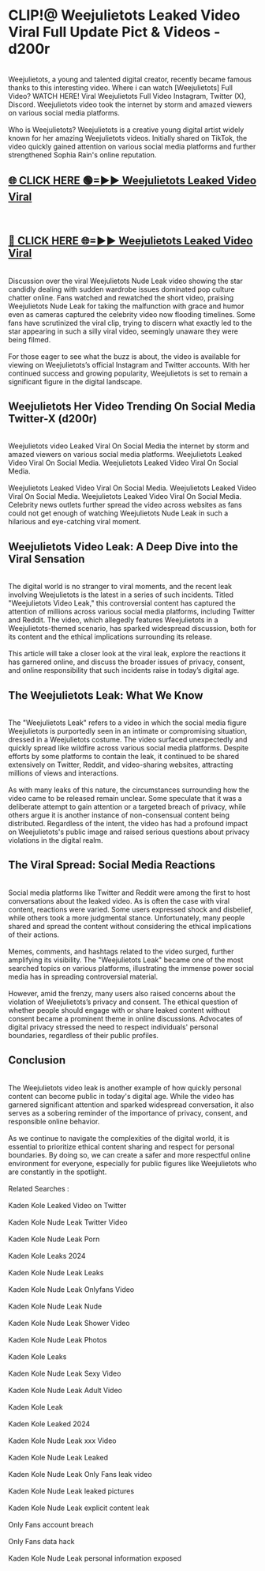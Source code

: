 # CLIP!@ Weejulietots Leaked Video Viral Full Update Pict & Videos - d200r
<br>
Weejulietots, a young and talented digital creator, recently became famous thanks to this interesting video. Where i can watch [Weejulietots] Full Video? WATCH HERE! Viral Weejulietots Full Video Instagram, Twitter (X), Discord. Weejulietots video took the internet by storm and amazed viewers on various social media platforms.
<br><br>
Who is Weejulietots? Weejulietots is a creative young digital artist widely known for her amazing Weejulietots videos. Initially shared on TikTok, the video quickly gained attention on various social media platforms and further strengthened Sophia Rain's online reputation.
<br>
<h2><a href="https://bestclip.site?title=Weejulietots">🌐 CLICK HERE 🟢=►► Weejulietots Leaked Video Viral</a></h2>
<br>
<h2><a href="https://bestclip.site?title=Weejulietots">🔴 CLICK HERE 🌐=►► Weejulietots Leaked Video Viral</a></h2>
<br>
Discussion over the viral Weejulietots Nude Leak video showing the star candidly dealing with sudden wardrobe issues dominated pop culture chatter online. Fans watched and rewatched the short video, praising Weejulietots Nude Leak for taking the malfunction with grace and humor even as cameras captured the celebrity video now flooding timelines. Some fans have scrutinized the viral clip, trying to discern what exactly led to the star appearing in such a silly viral video, seemingly unaware they were being filmed.
<br><br>
For those eager to see what the buzz is about, the video is available for viewing on Weejulietots’s official Instagram and Twitter accounts. With her continued success and growing popularity, Weejulietots is set to remain a significant figure in the digital landscape.
<br>
<h2>Weejulietots Her Video Trending On Social Media Twitter-X (d200r)</h2>
<br>
Weejulietots video Leaked Viral On Social Media the internet by storm and amazed viewers on various social media platforms. Weejulietots Leaked Video Viral On Social Media. Weejulietots Leaked Video Viral On Social Media.
<br><br>
Weejulietots Leaked Video Viral On Social Media. Weejulietots Leaked Video Viral On Social Media. Weejulietots Leaked Video Viral On Social Media. Celebrity news outlets further spread the video across websites as fans could not get enough of watching Weejulietots Nude Leak in such a hilarious and eye-catching viral moment.
<br>
<h2>Weejulietots Video Leak: A Deep Dive into the Viral Sensation</h2>
<br>
The digital world is no stranger to viral moments, and the recent leak involving Weejulietots is the latest in a series of such incidents. Titled "Weejulietots Video Leak," this controversial content has captured the attention of millions across various social media platforms, including Twitter and Reddit. The video, which allegedly features Weejulietots in a Weejulietots-themed scenario, has sparked widespread discussion, both for its content and the ethical implications surrounding its release.
<br><br>
This article will take a closer look at the viral leak, explore the reactions it has garnered online, and discuss the broader issues of privacy, consent, and online responsibility that such incidents raise in today’s digital age.
<br>
<h2>The Weejulietots Leak: What We Know</h2>
<br>
The "Weejulietots Leak" refers to a video in which the social media figure Weejulietots is purportedly seen in an intimate or compromising situation, dressed in a Weejulietots costume. The video surfaced unexpectedly and quickly spread like wildfire across various social media platforms. Despite efforts by some platforms to contain the leak, it continued to be shared extensively on Twitter, Reddit, and video-sharing websites, attracting millions of views and interactions.
<br><br>
As with many leaks of this nature, the circumstances surrounding how the video came to be released remain unclear. Some speculate that it was a deliberate attempt to gain attention or a targeted breach of privacy, while others argue it is another instance of non-consensual content being distributed. Regardless of the intent, the video has had a profound impact on Weejulietots's public image and raised serious questions about privacy violations in the digital realm.
<br>
<h2>The Viral Spread: Social Media Reactions</h2>
<br>
Social media platforms like Twitter and Reddit were among the first to host conversations about the leaked video. As is often the case with viral content, reactions were varied. Some users expressed shock and disbelief, while others took a more judgmental stance. Unfortunately, many people shared and spread the content without considering the ethical implications of their actions.
<br><br>
Memes, comments, and hashtags related to the video surged, further amplifying its visibility. The "Weejulietots Leak" became one of the most searched topics on various platforms, illustrating the immense power social media has in spreading controversial material.
<br><br>
However, amid the frenzy, many users also raised concerns about the violation of Weejulietots’s privacy and consent. The ethical question of whether people should engage with or share leaked content without consent became a prominent theme in online discussions. Advocates of digital privacy stressed the need to respect individuals' personal boundaries, regardless of their public profiles.
<br>
<h2>Conclusion</h2>
<br>
The Weejulietots video leak is another example of how quickly personal content can become public in today's digital age. While the video has garnered significant attention and sparked widespread conversation, it also serves as a sobering reminder of the importance of privacy, consent, and responsible online behavior.
<br><br>
As we continue to navigate the complexities of the digital world, it is essential to prioritize ethical content sharing and respect for personal boundaries. By doing so, we can create a safer and more respectful online environment for everyone, especially for public figures like Weejulietots who are constantly in the spotlight.
<br><br>
Related Searches :
<br><br>
Kaden Kole Leaked Video on Twitter
<br><br>
Kaden Kole Nude Leak Twitter Video
<br><br>
Kaden Kole Nude Leak Porn
<br><br>
Kaden Kole Leaks 2024
<br><br>
Kaden Kole Nude Leak Leaks
<br><br>
Kaden Kole Nude Leak Onlyfans Video
<br><br>
Kaden Kole Nude Leak Nude
<br><br>
Kaden Kole Nude Leak Shower Video
<br><br>
Kaden Kole Nude Leak Photos
<br><br>
Kaden Kole Leaks
<br><br>
Kaden Kole Nude Leak Sexy Video
<br><br>
Kaden Kole Nude Leak Adult Video
<br><br>
Kaden Kole Leak
<br><br>
Kaden Kole Leaked 2024
<br><br>
Kaden Kole Nude Leak xxx Video
<br><br>
Kaden Kole Nude Leak Leaked
<br><br>
Kaden Kole Nude Leak Only Fans leak video
<br><br>
Kaden Kole Nude Leak leaked pictures
<br><br>
Kaden Kole Nude Leak explicit content leak
<br><br>
Only Fans account breach
<br><br>
Only Fans data hack
<br><br>
Kaden Kole Nude Leak personal information exposed